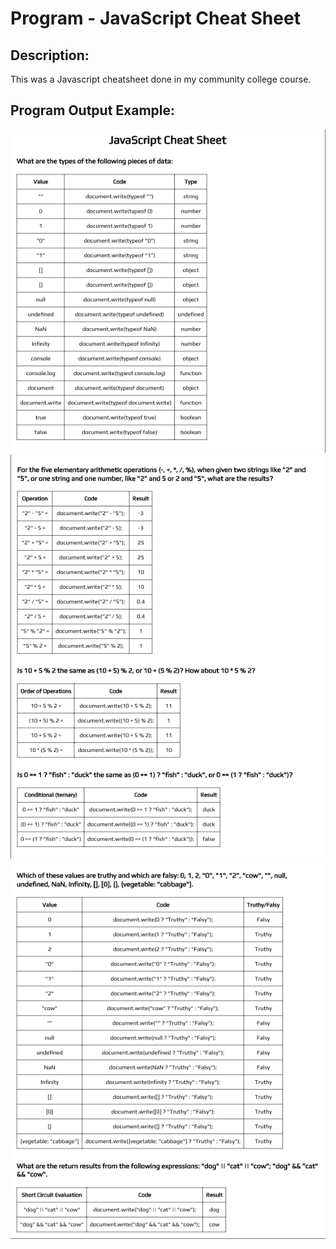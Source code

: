 # Program - JavaScript Cheat Sheet

## Description: 
This was a Javascript cheatsheet done in my community college course.

## Program Output Example:
![](images/screenshot_program-output_1.png)
![](images/screenshot_program-output_2.png)
![](images/screenshot_program-output_3.png)


